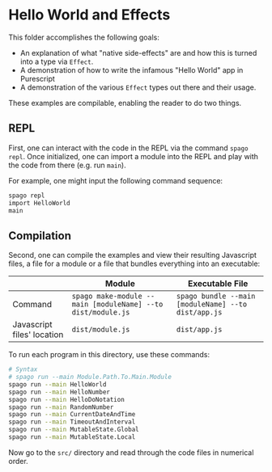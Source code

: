# Hello World and Effects

This folder accomplishes the following goals:
- An explanation of what "native side-effects" are and how this is turned into a type via `Effect`.
- A demonstration of how to write the infamous "Hello World" app in Purescript
- A demonstration of the various `Effect` types out there and their usage.

These examples are compilable, enabling the reader to do two things.

## REPL

First, one can interact with the code in the REPL via the command `spago repl`. Once initialized, one can import a module into the REPL and play with the code from there (e.g. run `main`).

For example, one might input the following command sequence:
```bash
spago repl
import HelloWorld
main
```

## Compilation

Second, one can compile the examples and view their resulting Javascript files, a file for a module or a file that bundles everything into an executable:

| | Module | Executable File |
| - | - | - |
| Command | `spago make-module --main [moduleName] --to dist/module.js` | `spago bundle --main [moduleName] --to dist/app.js`
| Javascript files' location | `dist/module.js` | `dist/app.js` |

To run each program in this directory, use these commands:
```bash
# Syntax
# spago run --main Module.Path.To.Main.Module
spago run --main HelloWorld
spago run --main HelloNumber
spago run --main HelloDoNotation
spago run --main RandomNumber
spago run --main CurrentDateAndTime
spago run --main TimeoutAndInterval
spago run --main MutableState.Global
spago run --main MutableState.Local
```

Now go to the `src/` directory and read through the code files in numerical order.

